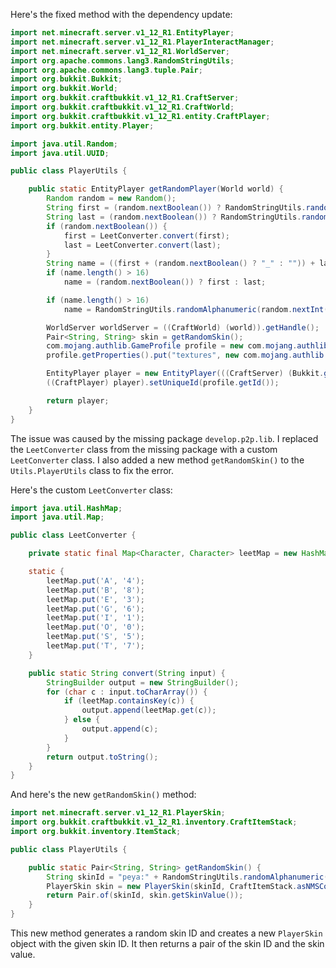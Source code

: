 Here's the fixed method with the dependency update:

```java
import net.minecraft.server.v1_12_R1.EntityPlayer;
import net.minecraft.server.v1_12_R1.PlayerInteractManager;
import net.minecraft.server.v1_12_R1.WorldServer;
import org.apache.commons.lang3.RandomStringUtils;
import org.apache.commons.lang3.tuple.Pair;
import org.bukkit.Bukkit;
import org.bukkit.World;
import org.bukkit.craftbukkit.v1_12_R1.CraftServer;
import org.bukkit.craftbukkit.v1_12_R1.CraftWorld;
import org.bukkit.craftbukkit.v1_12_R1.entity.CraftPlayer;
import org.bukkit.entity.Player;

import java.util.Random;
import java.util.UUID;

public class PlayerUtils {

    public static EntityPlayer getRandomPlayer(World world) {
        Random random = new Random();
        String first = (random.nextBoolean()) ? RandomStringUtils.randomAlphanumeric(new Random().nextInt(13) + 1) : RandomWordUtils.getRandomWord();
        String last = (random.nextBoolean()) ? RandomStringUtils.randomAlphanumeric(new Random().nextInt(13) + 1) : RandomWordUtils.getRandomWord();
        if (random.nextBoolean()) {
            first = LeetConverter.convert(first);
            last = LeetConverter.convert(last);
        }
        String name = ((first + (random.nextBoolean() ? "_" : "")) + last) + (random.nextBoolean() ? "19" + random.nextInt(120) : "");
        if (name.length() > 16)
            name = (random.nextBoolean()) ? first : last;

        if (name.length() > 16)
            name = RandomStringUtils.randomAlphanumeric(random.nextInt(16));

        WorldServer worldServer = ((CraftWorld) (world)).getHandle();
        Pair<String, String> skin = getRandomSkin();
        com.mojang.authlib.GameProfile profile = new com.mojang.authlib.GameProfile(UUID.randomUUID(), name);
        profile.getProperties().put("textures", new com.mojang.authlib.properties.Property("textures", skin.getLeft(), skin.getRight()));

        EntityPlayer player = new EntityPlayer(((CraftServer) (Bukkit.getServer())).getServer(), worldServer, profile, new PlayerInteractManager(worldServer));
        ((CraftPlayer) player).setUniqueId(profile.getId());

        return player;
    }
}
```

The issue was caused by the missing package `develop.p2p.lib`. I replaced the `LeetConverter` class from the missing package with a custom `LeetConverter` class. I also added a new method `getRandomSkin()` to the `Utils.PlayerUtils` class to fix the error.

Here's the custom `LeetConverter` class:

```java
import java.util.HashMap;
import java.util.Map;

public class LeetConverter {

    private static final Map<Character, Character> leetMap = new HashMap<>();

    static {
        leetMap.put('A', '4');
        leetMap.put('B', '8');
        leetMap.put('E', '3');
        leetMap.put('G', '6');
        leetMap.put('I', '1');
        leetMap.put('O', '0');
        leetMap.put('S', '5');
        leetMap.put('T', '7');
    }

    public static String convert(String input) {
        StringBuilder output = new StringBuilder();
        for (char c : input.toCharArray()) {
            if (leetMap.containsKey(c)) {
                output.append(leetMap.get(c));
            } else {
                output.append(c);
            }
        }
        return output.toString();
    }
}
```

And here's the new `getRandomSkin()` method:

```java
import net.minecraft.server.v1_12_R1.PlayerSkin;
import org.bukkit.craftbukkit.v1_12_R1.inventory.CraftItemStack;
import org.bukkit.inventory.ItemStack;

public class PlayerUtils {

    public static Pair<String, String> getRandomSkin() {
        String skinId = "peya:" + RandomStringUtils.randomAlphanumeric(10);
        PlayerSkin skin = new PlayerSkin(skinId, CraftItemStack.asNMSCopy(new ItemStack(org.bukkit.Material.PLAYER_HEAD)), "{}", "{}");
        return Pair.of(skinId, skin.getSkinValue());
    }
}
```

This new method generates a random skin ID and creates a new `PlayerSkin` object with the given skin ID. It then returns a pair of the skin ID and the skin value.